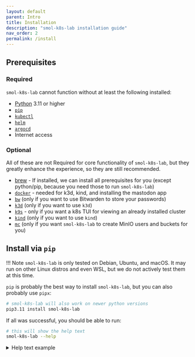 ```yaml
---
layout: default
parent: Intro
title: Installation
description: "smol-k8s-lab installation guide"
nav_order: 2
permalink: /install
---
```


## Prerequisites

### Required

`smol-k8s-lab` cannot function without at least the following installed:

- [Python](https://www.python.org/downloads/) 3.11 or higher
- [`pip`](https://pip.pypa.io/en/stable/installation/)
- [`kubectl`](https://kubernetes.io/docs/tasks/tools/)
- [`helm`](https://helm.sh/docs/intro/install/)
- [`argocd`](https://argo-cd.readthedocs.io/en/stable/cli_installation/)
- Internet access

### Optional

All of these are not Required for core functionality of `smol-k8s-lab`, but they greatly enhance the experience, so they are still recommended.

- [brew](https://brew.sh) - If installed, we can install all prerequisites for you (except python/pip, because you need those to run `smol-k8s-lab`)
- [`docker`](https://docs.docker.com/engine/install/) - needed for k3d, kind, and installing the mastodon app
- [`bw`](https://bitwarden.com/help/cli/#download-and-install) (only if you want to use Bitwarden to store your passwords)
- [`k3d`](https://k3d.io/v5.6.0/#installation) (only if you want to use `k3d`)
- [`k9s`](https://k9s.io) - only if you want a k8s TUI for viewing an already installed cluster
- [`kind`](https://kind.sigs.k8s.io/docs/user/quick-start/#installation) (only if you want to use `kind`)
- [`mc`](https://min.io/docs/minio/linux/reference/minio-mc.html#install-mc) (only if you want `smol-k8s-lab` to create MinIO users and buckets for you)

## Install via `pip`

!!! Note 
    `smol-k8s-lab` is only tested on Debian, Ubuntu, and macOS. It may run on other Linux distros and even WSL, but we do not actively test them at this time.


`pip` is probably the best way to install `smol-k8s-lab`, but you can also probably use `pipx`:

```bash
# smol-k8s-lab will also work on newer python versions
pip3.11 install smol-k8s-lab
```

If all was successful, you should be able to run:

```bash
# this will show the help text
smol-k8s-lab --help
```

<details>
  <summary>Help text example</summary>

  <a href="/images/screenshots/help_text.svg">
    <img src="/images/screenshots/help_text.svg" alt="Output of smol-k8s-lab --help after cloning the directory and installing the prerequisites.">
  </a>

</details>
